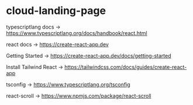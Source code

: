 # cloud-landing-page

typescriptlang docs -> <https://www.typescriptlang.org/docs/handbook/react.html>

react docs -> <https://create-react-app.dev>

Getting Started -> <https://create-react-app.dev/docs/getting-started>

Install Tailwind React -> <https://tailwindcss.com/docs/guides/create-react-app>

tsconfig -> <https://www.typescriptlang.org/tsconfig>

react-scroll -> <https://www.npmjs.com/package/react-scroll>
